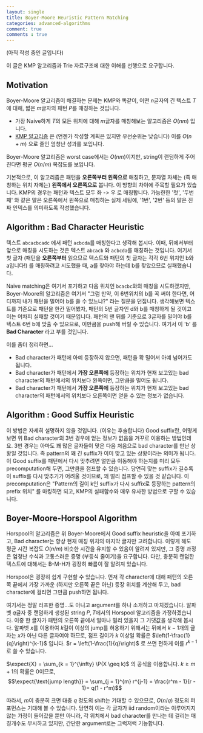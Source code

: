 ```yaml
---
layout: single
title: Boyer-Moore Heuristic Pattern Matching
categories: advanced-algorithms
comment: true
comments : true
---
```



(아직 작성 중인 글입니다)

이 글은 KMP 알고리즘과 Trie 자료구조에 대한 이해를 선행으로 요구합니다. 

## Motivation
Boyer-Moore 알고리즘이 해결하는 문제는 KMP와 똑같이, 어떤 $n$글자의 긴 텍스트 $T$에 대해, 짧은 $m$글자의 패턴 $P$를 매칭하는 것입니다. 
- 가장 Naive하게 $T$의 모든 위치에 대해 $m$글자를 매칭해보는 알고리즘은 $O(nm)$ 입니다. 
- [KMP 알고리즘](https://en.wikipedia.org/wiki/Knuth%E2%80%93Morris%E2%80%93Pratt_algorithm) 은 (언젠가 작성할 계획은 있지만 우선순위는 낮습니다) 이를 $O(n + m)$ 으로 줄인 엄청난 성과를 보입니다. 

Boyer-Moore 알고리즘은 worst case에서는 $O(nm)$이지만, string이 랜덤하게 주어진다면 평균 $O(n / m)$ 복잡도를 보입니다. 

기본적으로, 이 알고리즘은 패턴을 **오른쪽부터 왼쪽으로** 매칭하고, 문자열 자체는 (즉 매칭하는 위치 자체는) **왼쪽에서 오른쪽으로** 봅니다. 이 방향의 차이에 주목할 필요가 있습니다. KMP의 경우는 패턴과 텍스트 모두 좌 -> 우 로 매칭합니다. 가능한한 '첫', '두번째' 와 같은 말은 오른쪽에서 왼쪽으로 매칭하는 실제 세팅에, '1번', '2번' 등의 말은 진짜 인덱스를 의미하도록 작성했습니다. 

## Algorithm : Bad Character Heuristic
텍스트 `abcacbcadc` 에서 패턴 `acbcda`를 매칭한다고 생각해 봅시다. 이때, 뒤에서부터 앞으로 매칭을 시도하는 것은 텍스트 `abcacb` 와 `acbcda`를 매칭하는 것입니다. 여기서 첫 글자 (패턴을 **오른쪽부터** 읽으므로 텍스트와 패턴의 첫 글자는 각각 6번 위치인 b와 a입니다!) 를 매칭하려고 시도했을 때, a를 찾아야 하는데 b를 찾았으므로 실패했습니다. 

Naive matching은 여기서 포기하고 다음 위치인 `bcacbc`와의 매칭을 시도하겠지만, Boyer-Moore의 알고리즘은 여기서 "그럼 만약, 이 6번위치의 b를 꼭 써야 한다면, 어디까지 내가 패턴을 밀어야 b를 쓸 수 있느냐?" 라는 질문을 던집니다. 생각해보면 텍스트를 기준으로 패턴을 한칸 밀어봤자, 패턴의 5번 글자인 d와 b를 매칭하게 될 것이고 이는 어차피 실패할 것이기 때문입니다. 패턴의 맨 뒤를 기준으로 3글자를 밀어야 b를 텍스트 6번 b에 맞출 수 있으므로, 이만큼을 push해 버릴 수 있습니다. 여기서 이 'b' 를 **Bad Character** 라고 부를 것입니다. 

이를 좀더 정리하면...
- Bad character가 패턴에 아예 등장하지 않으면, 패턴을 확 밀어서 아예 넘어가도 됩니다. 
- Bad character가 패턴에서 **가장 오른쪽에** 등장하는 위치가 현재 보고있는 bad character의 패턴에서의 위치보다 왼쪽이면, 그만큼을 밀어도 됩니다. 
- Bad character가 패턴에서 **가장 오른쪽에** 등장하는 위치가 현재 보고있는 bad character의 패턴에서의 위치보다 오른쪽이면 얻을 수 있는 정보가 없습니다.  

## Algorithm : Good Suffix Heuristic 
이 방법은 자세히 설명하지 않을 것입니다. (이유는 후술합니다) Good suffix란, 어떻게 보면 위 Bad character의 3번 경우에 얻는 정보가 없음을 거꾸로 이용하는 방법인데요. 3번 경우는 아마도 꽤 많은 글자들이 맞은 다음 처음으로 bad character를 만난 상황일 것입니다. 즉 pattern의 꽤 긴 suffix가 이미 맞고 있는 상황이라는 의미가 됩니다. 이 Good suffix를 패턴에서 다시 맞추려면 얼만큼 이동해야 하는지를 미리 모두 precomputation해 두면, 그만큼을 점프할 수 있습니다. 당연히 맞는 suffix가 길수록 이 suffix를 다시 맞추기가 어려울 것이므로, 꽤 멀리 점프할 수 있을 것 같습니다. 이 precomputation은 "Pattern의 길이 k인 suffix가 다시 suffix로 등장하는 pattern의 prefix 위치" 를 마킹하면 되고, KMP의 실패함수와 매우 유사한 방법으로 구할 수 있습니다. 

## Boyer-Moore-Horspool Algorithm
Horspool의 알고리즘은 위 Boyer-Moore에서 Good suffix heuristic을 아예 포기하고, Bad character는 항상 현재 매칭 위치의 마지막 글자만 고려합니다. 이렇게 해도 평균 시간 복잡도 $O(n / m)$ 비슷한 시간을 유지할 수 있음이 알려져 있지만, 그 증명 과정은 엄청난 수식과 고통스러운 증명 (부등식 줄이기)을 요구합니다. 다만, 충분히 랜덤한 텍스트에 대해서는 B-M-H가 굉장히 빠름이 잘 알려져 있습니다.

Horspool은 굉장히 쉽게 구현할 수 있습니다. 먼저 각 character에 대해 패턴의 오른쪽 끝에서 가장 가까운 (하지만 오른쪽 끝은 아닌) 등장 위치를 계산해 두고, bad character에 걸리면 그만큼 push하면 됩니다. 

여기서는 정말 러프한 증명...도 아니고 argument를 하나 소개하고 마치겠습니다. 알파벳 $q$글자 중 랜덤하게 생성된 string $P, T$에서의 Horspool 알고리즘을 가정하겠습니다. 이중 한 글자가 패턴의 오른쪽 끝에서 얼마나 멀리 있을지 그 기댓값을 생각해 봅시다. 알파벳 $x$를 이용하여 $k$길이 이상의 jump를 허용하기 위해서는 뒤에서 $k-1$개의 글자는 $x$가 아닌 다른 글자여야 하므로, 점프 길이가 $k$ 이상일 확률은 $\left(1-\frac{1}{q}\right)^{k-1}$ 입니다. $r = \left(1-\frac{1}{q}\right)$ 로 쓰면 편하게 이를 $r^{k-1}$ 로 쓸 수 있습니다. 

$\expect{X} = \sum_{k = 1}^{\infty} \P(X \geq k)$ 의 공식을 이용합니다. $k \geq m+1$의 확률은 0이므로, 
$$\expect{\text{jump length}} = \sum_{j = 1}^{m} r^{j-1} = \frac{r^m - 1}{r - 1}= q(1 - r^m)$$

따라서, $m$이 충분히 크면 대충 $q$ 정도의 shift는 기대할 수 있으므로, $O(n / q)$ 정도의 퍼포먼스는 기대해 볼 수 있습니다. 당연히 이는 각 글자가 iid random이라는 이루어지지 않는 가정이 들어갔을 뿐만 아니라, 각 위치에서 bad character를 만나는 데 걸리는 매칭개수도 무시하고 있지만, 간단한 argument로는 그럭저럭 기능합니다. 